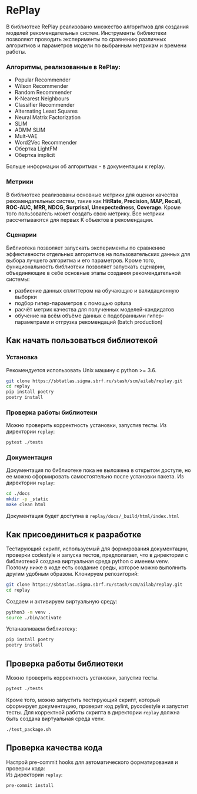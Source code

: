 # RePlay

В библиотеке RePlay реализовано множество алгоритмов для создания моделей рекомендательных систем. Инструменты библиотеки позволяют проводить эксперименты по сравнению различных алгоритмов и параметров модели по выбранным метрикам и времени работы.  

### Алгоритмы, реализованные в RePlay:
* Popular Recommender
* Wilson Recommender
* Random Recommender
* K-Nearest Neighbours
* Classifier Recommender
* Alternating Least Squares
* Neural Matrix Factorization
* SLIM
* ADMM SLIM
* Mult-VAE
* Word2Vec Recommender
* Обертка LightFM
* Обертка implicit

Больше информации об алгоритмах - в документации к replay.

### Метрики
В библиотеке реализованы основные метрики для оценки качества рекомендательных систем, такие как **HitRate, Precision, MAP, Recall, ROC-AUC, MRR, NDCG, Surprisal, Unexpectedness, Coverage**. Кроме того пользователь может создать свою метрику.
Все метрики рассчитываются для первых K объектов в рекомендации.

### Сценарии 
Библиотека позволяет запускать эксперименты по сравнению эффективности отдельных алгоритмов на пользовательских данных для выбора лучшего алгоритма и его параметров.
Кроме того, функциональность библиотеки позволяет запускать сценарии, объединяющие в себе основные этапы создания рекомендательной системы:

* разбиение данных сплиттером на обучающую и валидационную выборки
* подбор гипер-параметров с помощью optuna
* расчёт метрик качества для полученных моделей-кандидатов
* обучение на всём объёме данных с подобранными гипер-параметрами и отгрузка рекомендаций (batch production)

## Как начать пользоваться библиотекой

### Установка
Рекомендуется использовать Unix машину с python >= 3.6.

```bash
git clone https://sbtatlas.sigma.sbrf.ru/stash/scm/ailab/replay.git
cd replay
pip install poetry
poetry install
```

### Проверка работы библиотеки
Можно проверить корректность установки, запустив тесты. 
Из директории `replay`:
```bash
pytest ./tests
```

### Документация
Документация по библиотеке пока не выложена в открытом доступе, но ее можно сформировать самостоятельно после установки пакета.
Из директории `replay`:
```bash
cd ./docs
mkdir -p _static
make clean html
```
Документация будет доступна в `replay/docs/_build/html/index.html`


## Как присоединиться к разработке
Тестирующий скрипт, используемый для формирования документации, проверки codestyle и запуска тестов, предполагает, что в директории с библиотекой создана виртуальная среда python с именем venv. Поэтому ниже в коде есть создание среды, которое можно выполнить другим удобным образом. 
Клонируем репозиторий:
```bash
git clone https://sbtatlas.sigma.sbrf.ru/stash/scm/ailab/replay.git
cd replay
```
Создаем и активируем виртуальную среду:
```bash
python3 -m venv .
source ./bin/activate
```
Устанавливаем библиотеку:
```bash
pip install poetry
poetry install
```

## Проверка работы библиотеки
Можно проверить корректность установки, запустив тесты. 
```bash
pytest ./tests
```
Кроме того, можно запустить тестирующий скрипт, который сформирует документацию, проверит код pylint, pycodestyle и запустит тесты.
Для корректной работы скрипта в директории `replay` должна быть создана виртуальная среда venv.
```bash
./test_package.sh
```

## Проверка качества кода
Настрой pre-commit hooks для автоматического форматирования и проверки кода:  
Из директории `replay`:
```bash
pre-commit install
```
